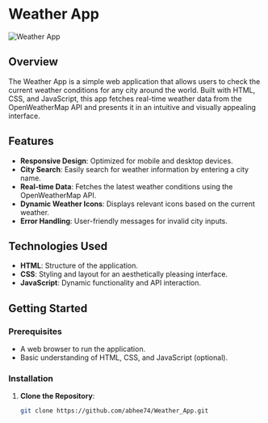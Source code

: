 # Weather App

![Weather App](https://example.com/path/to/your/screenshot.png)

## Overview
The Weather App is a simple web application that allows users to check the current weather conditions for any city around the world. Built with HTML, CSS, and JavaScript, this app fetches real-time weather data from the OpenWeatherMap API and presents it in an intuitive and visually appealing interface.

## Features
- **Responsive Design**: Optimized for mobile and desktop devices.
- **City Search**: Easily search for weather information by entering a city name.
- **Real-time Data**: Fetches the latest weather conditions using the OpenWeatherMap API.
- **Dynamic Weather Icons**: Displays relevant icons based on the current weather.
- **Error Handling**: User-friendly messages for invalid city inputs.

## Technologies Used
- **HTML**: Structure of the application.
- **CSS**: Styling and layout for an aesthetically pleasing interface.
- **JavaScript**: Dynamic functionality and API interaction.

## Getting Started
### Prerequisites
- A web browser to run the application.
- Basic understanding of HTML, CSS, and JavaScript (optional).

### Installation
1. **Clone the Repository**: 
   ```bash
   git clone https://github.com/abhee74/Weather_App.git
